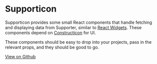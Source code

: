 # Supporticon

Supporticon provides some small React components that handle fetching and displaying data from Supporter, similar to [React Widgets](https://github.com/everydayhero/react-widgets). These components depend on [Constructicon](https://github.com/everydayhero/constructicon) for UI.

These components should be easy to drop into your projects, pass in the relevant props, and they should be good to go.

[View on Github](https://github.com/everydayhero/supporticon)

